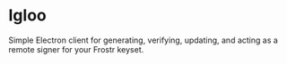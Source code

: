 # Igloo
Simple Electron client for generating, verifying, updating, and acting as a remote signer for your Frostr keyset.
